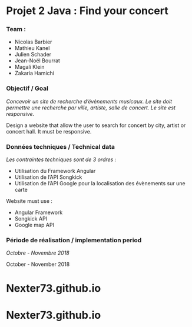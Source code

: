 # Projet 2 Java : Find your concert 

### Team : 
* Nicolas Barbier
* Mathieu Kanel
* Julien Schader
* Jean-Noël Bourrat
* Magali Klein
* Zakaria Hamichi

### Objectif / Goal
_Concevoir un site de recherche d’évènements musicaux. Le site doit permettre une recherche par ville, artiste, salle de concert. Le site est responsive._

Design a website that allow the user to search for concert by city, artist or concert hall. It must be responsive. 

### Données techniques / Technical data 
_Les contraintes techniques sont de 3 ordres :_
* Utilisation du Framework Angular
* Utilisation de l’API Songkick
* Utilisation de l’API Google pour la localisation des évènements sur une carte

Website must use : 
* Angular Framework
* Songkick API
* Google map API

### Période de réalisation / implementation period
_Octobre - Novembre 2018_

October - November 2018
# Nexter73.github.io
# Nexter73.github.io
